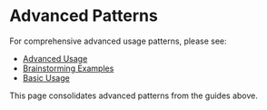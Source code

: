 # Advanced Patterns

For comprehensive advanced usage patterns, please see:

- [Advanced Usage](./advanced-usage.md)
- [Brainstorming Examples](./brainstorming.md)
- [Basic Usage](./basic-usage.md)

This page consolidates advanced patterns from the guides above.
